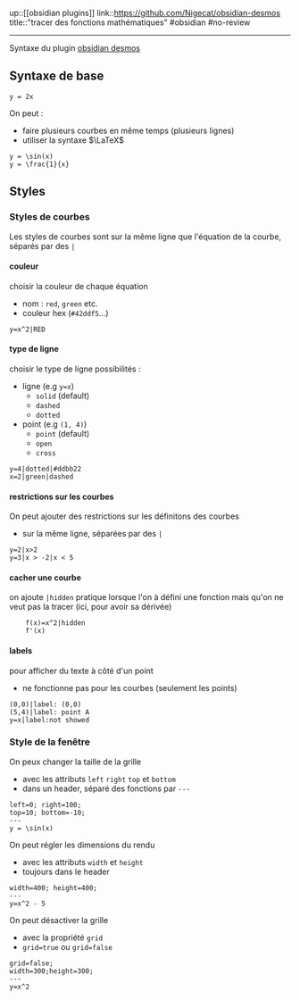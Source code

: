 up::[[obsidian plugins]]
link::https://github.com/Nigecat/obsidian-desmos
title::"tracer des fonctions mathématiques"
#obsidian #no-review 

----

Syntaxe du plugin [obsidian desmos](https://github.com/Nigecat/obsidian-desmos#offline-usage)

## Syntaxe de base
```desmos-graph
y = 2x
```

On peut :
 - faire plusieurs courbes en même temps (plusieurs lignes)
 - utiliser la syntaxe $\LaTeX$
```desmos-graph
y = \sin(x)
y = \frac{1}{x}
```


## Styles


### Styles de courbes
Les styles de courbes sont sur la même ligne que l'équation de la courbe, séparés par des `|`

#### couleur
choisir la couleur de chaque équation
 - nom : `red`, `green` etc.
 - couleur hex (`#42ddf5`...)
```desmos-graph
y=x^2|RED
```

#### type de ligne
choisir le type de ligne
possibilités :
 - ligne (e.g `y=x`)
     - `solid` (default)
     - `dashed`
     - `dotted`
 - point (e.g `(1, 4)`)
     - `point` (default)
     - `open`
     - `cross`
```desmos-graph
y=4|dotted|#ddbb22
x=2|green|dashed
```


#### restrictions sur les courbes
On peut ajouter des restrictions sur les définitons des courbes
 - sur la même ligne, séparées par des `|`
```desmos-graph
y=2|x>2
y=3|x > -2|x < 5
```

#### cacher une courbe
on ajoute `|hidden`
pratique lorsque l'on à défini une fonction mais qu'on ne veut pas la tracer (ici, pour avoir sa dérivée)
```desmos-graph
    f(x)=x^2|hidden
    f'(x)
```


#### labels
pour afficher du texte à côté d'un point
 - ne fonctionne pas pour les courbes (seulement les points)
```desmos-graph
(0,0)|label: (0,0)
(5,4)|label: point A
y=x|label:not showed
```


### Style de la fenêtre

On peux changer la taille de la grille
 - avec les attributs `left` `right` `top` et `bottom`
 - dans un header, séparé des fonctions par `---`
```desmos-graph
left=0; right=100;
top=10; bottom=-10;
---
y = \sin(x)
```

On peut régler les dimensions du rendu
 - avec les attributs `width` et `height`
 - toujours dans le header
```desmos-graph
width=400; height=400;
---
y=x^2 - 5
```

On peut désactiver la grille
 - avec la propriété `grid`
 - `grid=true` ou `grid=false`
```desmos-graph
grid=false;
width=300;height=300;
---
y=x^2
```



